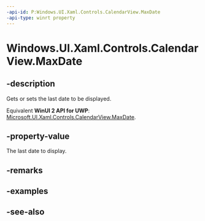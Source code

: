 ```yaml
---
-api-id: P:Windows.UI.Xaml.Controls.CalendarView.MaxDate
-api-type: winrt property
---
```


<!-- Property syntax
public Windows.Foundation.DateTime MaxDate { get;  set; }
-->

# Windows.UI.Xaml.Controls.CalendarView.MaxDate

## -description
Gets or sets the last date to be displayed.

Equivalent **WinUI 2 API for UWP**: [Microsoft.UI.Xaml.Controls.CalendarView.MaxDate](/windows/winui/api/microsoft.ui.xaml.controls.calendarview.maxdate).

## -property-value
The last date to display.

## -remarks

## -examples

## -see-also
